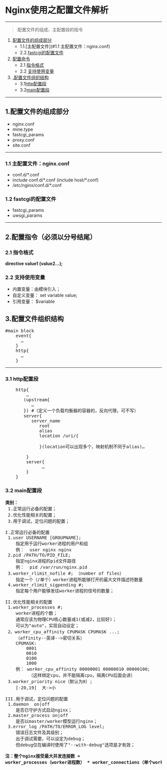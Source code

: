 # Nginx使用之配置文件解析
---
> 配置文件的组成、主配置段的指令
<!-- TOC -->


1. [配置文件的组成部分](#1.配置文件的组成部分)
   - 1.1.[主配置文件](#1.1 主配置文件：nginx.conf)
   - 2.2.[fastcgi的配置文件](#主配置文件) 
2. [配置命令](#2.配置指令（必须以分号结尾）)
   - 2.1 [指令格式](#指令格式)
   - 2.2 [支持使用变量](#支持使用变量)
3. [.配置文件组织结构](#3.配置文件组织结构)
   - 3.1[http配置段](#http配置段)
   - 3.2[main配置段](#main配置段)
<!-- /TOC -->
---

##  1.配置文件的组成部分
- nginx.conf
- mine.type
- fastcgi_params
- proxy.conf
- site.conf

---

### 1.1 主配置文件：nginx.conf

- conf.d/\*.conf
- include conf.d/\*.conf  (include host/\*.conf) 
- /etc/nginx/conf.d/\*.conf

### 1.2 fastcgi的配置文件

- fastcgi_params
- uwsgi_params

---

## 2.配置指令（必须以分号结尾）

### 2.1 指令格式

<strong>directive value1 (value2...);</strong>

### 2.2 支持使用变量
- 内置变量：由模块引入；
- 自定义变量： set variable value;
- 引用变量： $variable

## 3.配置文件组织结构


<pre>
#main block
	event{
	  …               
	}
	http{
	  … 
	}
</pre>

---

### 3.1 http配置段
<pre>
	http{
	    …
	   (upstream{
	      …  
	   }) #（定义一个负载均衡器的容器的，反向代理，可不写）
	   server{
	      server_name    
	         root
	         alias
	         location /uri/{
				
	         }(location可以出现多个，映射机制不同于alias)…
	
	    }
	    server{
	          …
	    }
	}
</pre>
### 3.2 main配置段
<pre>
<strong>类别：</strong>
 1.正常运行必备的配置；
 2.优化性能相关的配置；
 3.用于调试，定位问题的配置；

I.正常运行必备的配置
 1.user USERNAME [GROUPNAME];
    指定用于运行worker进程的用户和组
    例：  user nginx nginx
 2.pid /PATH/TO/PID_FILE;
    指定nginx进程的pid文件路径
    例：  pid /var/run/nginx.pid
 3.worker_rlimit_nofile #; （number of files）
    指定一个（/单个）worker进程所能够打开的最大文件描述符数量
 4.worker_rlimit_sigpending #;
    指定每个用户能够发往worker进程的信号的数量；  

II.优化性能相关的配置
 1.worker_processes #;
    worker进程的个数；
    通常应该为物理CPU核心数量减1(或减2，比较好)；
    可以为"auto"，实现自动设定；
 2、worker_cpu_affinity CPUMASK CPUMASK ...;
    （affinity--英译-->密切关系）
    CPUMASK:
	    0001
	    0010
	    0100
	    1000
    例： worker_cpu_affinity 00000001 00000010 00000100;
         （这样绑定cpu，并不能隔离cpu，隔离CPU后面会讲）
 3.worker_priority nice（默认为0）;
    [-20,19]  大->小    

III.用于调试，定位问题的配置
 1.daemon  on|off
    是否已守护方式启动nginx；
 2.master_process on|off
    是否以master/worker模型运行nginx；     
 3.error_log /PATH/TO/ERROR_LOG level;
    错误日志文件及其级别；
    出于调试需要，可以设定为debug；
    但debug仅在编译时使用了"--with-debug"选项是才有效；
<strong>
注：整个nginx接受最大并发连接数 = 
worker_processes（worker进程数） * worker_connections（单个worker能最多接受多少个并发请求）
</strong>
</pre>
